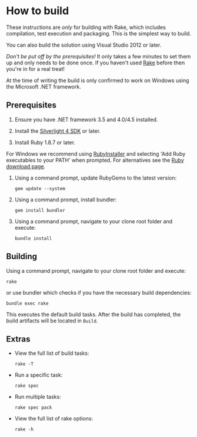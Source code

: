 # How to build

These instructions are *only* for building with Rake, which includes compilation, test execution and packaging. This is the simplest way to build.

You can also build the solution using Visual Studio 2012 or later.

*Don't be put off by the prerequisites!* It only takes a few minutes to set them up and only needs to be done once. If you haven't used [Rake](http://rake.rubyforge.org/ "RAKE -- Ruby Make") before then you're in for a real treat!

At the time of writing the build is only confirmed to work on Windows using the Microsoft .NET framework.

## Prerequisites

1. Ensure you have .NET framework 3.5 and 4.0/4.5 installed.

1. Install the [Silverlight 4 SDK](http://www.microsoft.com/en-us/download/details.aspx?id=7335) or later.

1. Install Ruby 1.8.7 or later.

 For Windows we recommend using [RubyInstaller](http://rubyinstaller.org/) and selecting 'Add Ruby executables to your PATH' when prompted. For alternatives see the [Ruby download page](http://www.ruby-lang.org/en/downloads/).
1. Using a command prompt, update RubyGems to the latest version:

    `gem update --system`
	
1. Using a command prompt, install bundler:

    `gem install bundler`	

1. Using a command prompt, navigate to your clone root folder and execute:

    `bundle install`

## Building

Using a command prompt, navigate to your clone root folder and execute:

`rake`

or use bundler which checks if you have the necessary build dependencies:

`bundle exec rake`

This executes the default build tasks. After the build has completed, the build artifacts will be located in `Build`.

## Extras

* View the full list of build tasks:

    `rake -T`

* Run a specific task:

    `rake spec`

* Run multiple tasks:

    `rake spec pack`

* View the full list of rake options:

    `rake -h`
